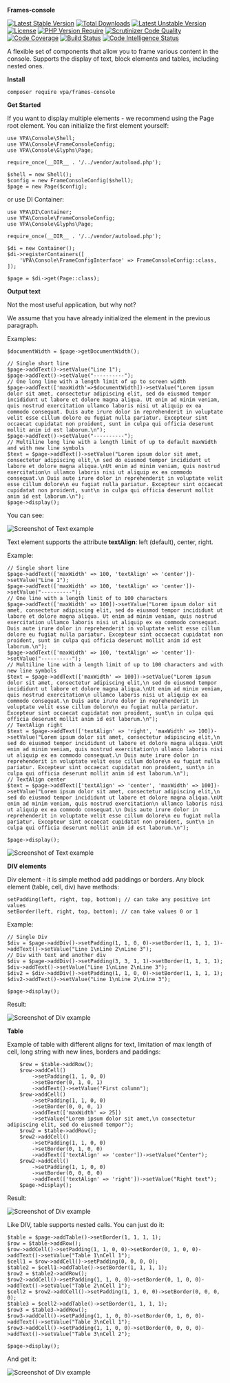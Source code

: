 **Frames-console**

[![Latest Stable Version](http://poser.pugx.org/vpa/frames-console/v)](https://packagist.org/packages/vpa/frames-console) [![Total Downloads](http://poser.pugx.org/vpa/frames-console/downloads)](https://packagist.org/packages/vpa/frames-console) [![Latest Unstable Version](http://poser.pugx.org/vpa/frames-console/v/unstable)](https://packagist.org/packages/vpa/frames-console) [![License](http://poser.pugx.org/vpa/frames-console/license)](https://packagist.org/packages/vpa/frames-console) [![PHP Version Require](http://poser.pugx.org/vpa/frames-console/require/php)](https://packagist.org/packages/vpa/frames-console)
[![Scrutinizer Code Quality](https://scrutinizer-ci.com/g/zolll23/frames-console/badges/quality-score.png?b=main)](https://scrutinizer-ci.com/g/zolll23/frames-console/?branch=main)
[![Code Coverage](https://scrutinizer-ci.com/g/zolll23/frames-console/badges/coverage.png?b=main)](https://scrutinizer-ci.com/g/zolll23/frames-console/?branch=main)
[![Build Status](https://scrutinizer-ci.com/g/zolll23/frames-console/badges/build.png?b=main)](https://scrutinizer-ci.com/g/zolll23/frames-console/build-status/main)
[![Code Intelligence Status](https://scrutinizer-ci.com/g/zolll23/frames-console/badges/code-intelligence.svg?b=main)](https://scrutinizer-ci.com/code-intelligence)

A flexible set of components that allow you to frame various content in the console. Supports the display of text, block elements and tables, including nested ones.

**Install**
```
composer require vpa/frames-console
```

**Get Started**

If you want to display multiple elements - we recommend using the Page root element.
You can initialize the first element yourself:
```
use VPA\Console\Shell;
use VPA\Console\FrameConsoleConfig;
use VPA\Console\Glyphs\Page;

require_once(__DIR__ . '/../vendor/autoload.php');

$shell = new Shell();
$config = new FrameConsoleConfig($shell);
$page = new Page($config);
```
or use DI Container:
```
use VPA\DI\Container;
use VPA\Console\FrameConsoleConfig;
use VPA\Console\Glyphs\Page;

require_once(__DIR__ . '/../vendor/autoload.php');

$di = new Container();
$di->registerContainers([
    'VPA\Console\FrameConfigInterface' => FrameConsoleConfig::class,
]);

$page = $di->get(Page::class);
```

**Output text**

Not the most useful application, but why not?

We assume that you have already initialized the element in the previous paragraph.

Examples:
```
$documentWidth = $page->getDocumentWidth();

// Single short line
$page->addText()->setValue("Line 1");
$page->addText()->setValue("----------");
// One long line with a length limit of up to screen width
$page->addText(['maxWidth'=>$documentWidth])->setValue("Lorem ipsum dolor sit amet, consectetur adipiscing elit, sed do eiusmod tempor incididunt ut labore et dolore magna aliqua. Ut enim ad minim veniam, quis nostrud exercitation ullamco laboris nisi ut aliquip ex ea commodo consequat. Duis aute irure dolor in reprehenderit in voluptate velit esse cillum dolore eu fugiat nulla pariatur. Excepteur sint occaecat cupidatat non proident, sunt in culpa qui officia deserunt mollit anim id est laborum.\n");
$page->addText()->setValue("----------");
// Multiline long line with a length limit of up to default maxWidth and with new line symbols
$text = $page->addText()->setValue("Lorem ipsum dolor sit amet, consectetur adipiscing elit,\n sed do eiusmod tempor incididunt ut labore et dolore magna aliqua.\nUt enim ad minim veniam, quis nostrud exercitation\n ullamco laboris nisi ut aliquip ex ea commodo consequat.\n Duis aute irure dolor in reprehenderit in voluptate velit esse cillum dolore\n eu fugiat nulla pariatur. Excepteur sint occaecat cupidatat non proident, sunt\n in culpa qui officia deserunt mollit anim id est laborum.\n");
$page->display();
```
You can see:

![Screenshot of Text example](docs/text.png)

Text element supports the attribute __textAlign__: left (default), center, right.

Example:
```
// Single short line
$page->addText(['maxWidth' => 100, 'textAlign' => 'center'])->setValue("Line 1");
$page->addText(['maxWidth' => 100, 'textAlign' => 'center'])->setValue("----------");
// One line with a length limit of to 100 characters
$page->addText(['maxWidth' => 100])->setValue("Lorem ipsum dolor sit amet, consectetur adipiscing elit, sed do eiusmod tempor incididunt ut labore et dolore magna aliqua. Ut enim ad minim veniam, quis nostrud exercitation ullamco laboris nisi ut aliquip ex ea commodo consequat. Duis aute irure dolor in reprehenderit in voluptate velit esse cillum dolore eu fugiat nulla pariatur. Excepteur sint occaecat cupidatat non proident, sunt in culpa qui officia deserunt mollit anim id est laborum.\n");
$page->addText(['maxWidth' => 100, 'textAlign' => 'center'])->setValue("----------");
// Multiline line with a length limit of up to 100 characters and with new line symbols
$text = $page->addText(['maxWidth' => 100])->setValue("Lorem ipsum dolor sit amet, consectetur adipiscing elit,\n sed do eiusmod tempor incididunt ut labore et dolore magna aliqua.\nUt enim ad minim veniam, quis nostrud exercitation\n ullamco laboris nisi ut aliquip ex ea commodo consequat.\n Duis aute irure dolor in reprehenderit in voluptate velit esse cillum dolore\n eu fugiat nulla pariatur. Excepteur sint occaecat cupidatat non proident, sunt\n in culpa qui officia deserunt mollit anim id est laborum.\n");
// TextAlign right
$text = $page->addText(['textAlign' => 'right', 'maxWidth' => 100])->setValue("Lorem ipsum dolor sit amet, consectetur adipiscing elit,\n sed do eiusmod tempor incididunt ut labore et dolore magna aliqua.\nUt enim ad minim veniam, quis nostrud exercitation\n ullamco laboris nisi ut aliquip ex ea commodo consequat.\n Duis aute irure dolor in reprehenderit in voluptate velit esse cillum dolore\n eu fugiat nulla pariatur. Excepteur sint occaecat cupidatat non proident, sunt\n in culpa qui officia deserunt mollit anim id est laborum.\n");
// TextAlign center
$text = $page->addText(['textAlign' => 'center', 'maxWidth' => 100])->setValue("Lorem ipsum dolor sit amet, consectetur adipiscing elit,\n sed do eiusmod tempor incididunt ut labore et dolore magna aliqua.\nUt enim ad minim veniam, quis nostrud exercitation\n ullamco laboris nisi ut aliquip ex ea commodo consequat.\n Duis aute irure dolor in reprehenderit in voluptate velit esse cillum dolore\n eu fugiat nulla pariatur. Excepteur sint occaecat cupidatat non proident, sunt\n in culpa qui officia deserunt mollit anim id est laborum.\n");

$page->display();
```

![Screenshot of Text example](docs/textWithAlign.png)

**DIV elements**

Div element - it is simple method add paddings or borders. Any block element (table, cell, div) have methods:
```
setPadding(left, right, top, bottom); // can take any positive int values
setBorder(left, right, top, bottom); // can take values 0 or 1
```

Example:
```
// Single Div
$div = $page->addDiv()->setPadding(1, 1, 0, 0)->setBorder(1, 1, 1, 1)->addText()->setValue("Line 1\nLine 2\nLine 3");
// Div with text and another div
$div = $page->addDiv()->setPadding(3, 3, 1, 1)->setBorder(1, 1, 1, 1);
$div->addText()->setValue("Line 1\nLine 2\nLine 3");
$div2 = $div->addDiv()->setPadding(1, 1, 0, 0)->setBorder(1, 1, 1, 1);
$div2->addText()->setValue("Line 1\nLine 2\nLine 3");

$page->display();
```

Result:

![Screenshot of Div example](docs/div.png)

**Table**

Example of table with different aligns for text, limitation of max length of cell, long string with new lines, borders and paddings:
```$table = $page->addTable()->setBorder(1, 1, 1, 1);
    $row = $table->addRow();
    $row->addCell()
        ->setPadding(1, 1, 0, 0)
        ->setBorder(0, 1, 0, 1)
        ->addText()->setValue("First column");
    $row->addCell()
        ->setPadding(1, 1, 0, 0)
        ->setBorder(0, 0, 0, 1)
        ->addText(['maxWidth' => 25])
        ->setValue("Lorem ipsum dolor sit amet,\n consectetur adipiscing elit, sed do eiusmod tempor");
    $row2 = $table->addRow();
    $row2->addCell()
        ->setPadding(1, 1, 0, 0)
        ->setBorder(0, 1, 0, 0)
        ->addText(['textAlign' => 'center'])->setValue("Center");
    $row2->addCell()
        ->setPadding(1, 1, 0, 0)
        ->setBorder(0, 0, 0, 0)
        ->addText(['textAlign' => 'right'])->setValue("Right text");
    $page->display();
```

Result:

![Screenshot of Div example](docs/table.png)

Like DIV, table supports nested calls. You can just do it:
```
$table = $page->addTable()->setBorder(1, 1, 1, 1);
$row = $table->addRow();
$row->addCell()->setPadding(1, 1, 0, 0)->setBorder(0, 1, 0, 0)->addText()->setValue("Table 1\nCell 1");
$cell1 = $row->addCell()->setPadding(0, 0, 0, 0);
$table2 = $cell1->addTable()->setBorder(1, 1, 1, 1);
$row2 = $table2->addRow();
$row2->addCell()->setPadding(1, 1, 0, 0)->setBorder(0, 1, 0, 0)->addText()->setValue("Table 2\nCell 1");
$cell2 = $row2->addCell()->setPadding(1, 1, 0, 0)->setBorder(0, 0, 0, 0);
$table3 = $cell2->addTable()->setBorder(1, 1, 1, 1);
$row3 = $table3->addRow();
$row3->addCell()->setPadding(1, 1, 0, 0)->setBorder(0, 1, 0, 0)->addText()->setValue("Table 3\nCell 1");
$row3->addCell()->setPadding(1, 1, 0, 0)->setBorder(0, 0, 0, 0)->addText()->setValue("Table 3\nCell 2");

$page->display();
```

And get it:

![Screenshot of Div example](docs/nestedTable.png)
